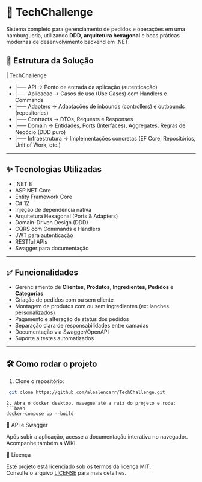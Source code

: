 # 🚀 TechChallenge

Sistema completo para gerenciamento de pedidos e operações em uma hamburgueria, utilizando **DDD**, **arquitetura hexagonal** e boas práticas modernas de desenvolvimento backend em .NET.
 
## 🧱 Estrutura da Solução

| TechChallenge
- ├── API             → Ponto de entrada da aplicação (autenticação)
- ├── Aplicacao       → Casos de uso (Use Cases) com Handlers e Commands
- ├── Adapters        → Adaptações de inbounds (controllers) e outbounds (repositories)
- ├── Contracts       → DTOs, Requests e Responses
- ├── Domain          → Entidades, Ports (Interfaces), Aggregates, Regras de Negócio (DDD puro)
- ├── Infraestrutura  → Implementações concretas (EF Core, Repositórios, Unit of Work, etc.)


---

## ✨ Tecnologias Utilizadas

- .NET 8
- ASP.NET Core
- Entity Framework Core
- C# 12
- Injeção de dependência nativa
- Arquitetura Hexagonal (Ports & Adapters)
- Domain-Driven Design (DDD)
- CQRS com Commands e Handlers
- JWT para autenticação
- RESTful APIs
- Swagger para documentação

---

## ✅ Funcionalidades

- Gerenciamento de **Clientes**, **Produtos**, **Ingredientes**, **Pedidos** e **Categorias**
- Criação de pedidos com ou sem cliente
- Montagem de produtos com ou sem ingredientes (ex: lanches personalizados)
- Pagamento e alteração de status dos pedidos
- Separação clara de responsabilidades entre camadas
- Documentação via Swagger/OpenAPI
- Suporte a testes automatizados 

---

## 🛠️ Como rodar o projeto

1. Clone o repositório:
  ```bash
   git clone https://github.com/alealencarr/TechChallenge.git
   ```
   ```
2. Abra o docker desktop, navegue até a raiz do projeto e rode:
  ```bash
  docker-compose up --build
   ```
🧪 API e Swagger

Após subir a aplicação, acesse a documentação interativa no navegador. Acompanhe também a WIKI.

📄 Licença

Este projeto está licenciado sob os termos da licença MIT.  
Consulte o arquivo [LICENSE](./LICENSE) para mais detalhes.

